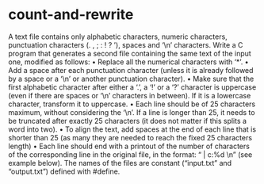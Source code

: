 # count-and-rewrite
A text file contains only alphabetic characters, numeric characters, punctuation characters (. , ; : ! ? ’),
spaces and ‘\n’ characters.
Write a C program that generates a second file containing the same text of the input one, modified as
follows:
• Replace all the numerical characters with ‘*’.
• Add a space after each punctuation character (unless it is already followed by a space or a ‘\n’ or
another punctuation character).
• Make sure that the first alphabetic character after either a ‘.’, a ‘!’ or a ‘?’ character is uppercase (even
if there are spaces or ‘\n’ characters in between). If it is a lowercase character, transform it to
uppercase.
• Each line should be of 25 characters maximum, without considering the ‘\n’. If a line is longer than
25, it needs to be truncated after exactly 25 characters (it does not matter if this splits a word into
two).
• To align the text, add spaces at the end of each line that is shorter than 25 (as many they are needed
to reach the fixed 25 characters length)
• Each line should end with a printout of the number of characters of the corresponding line in the
original file, in the format: “ | c:%d \n” (see example below).
The names of the files are constant (“input.txt” and “output.txt”) defined with #define.
